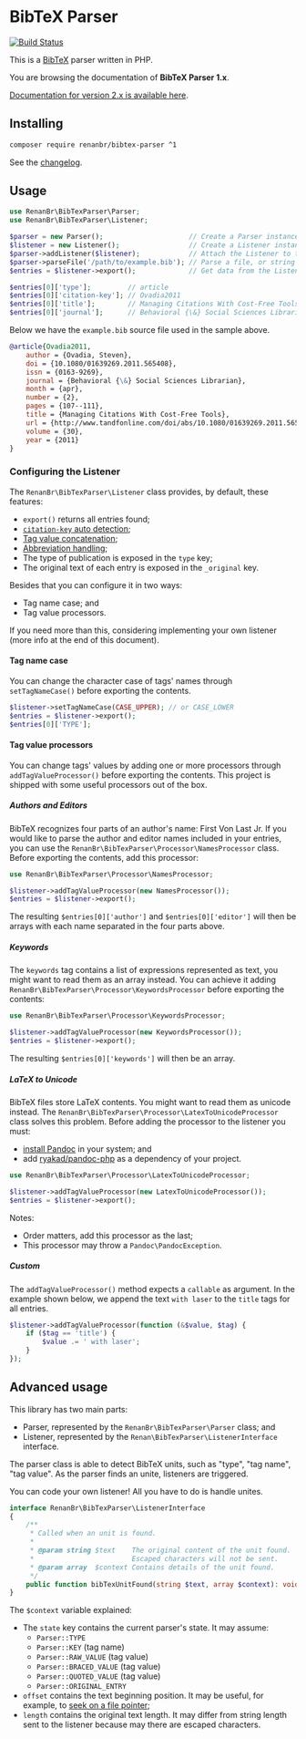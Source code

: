 # BibTeX Parser

[![Build Status](https://travis-ci.org/renanbr/bibtex-parser.svg?branch=1.x)](https://travis-ci.org/renanbr/bibtex-parser)

This is a [BibTeX](http://mirrors.ctan.org/biblio/bibtex/base/btxdoc.pdf) parser written in PHP.


You are browsing the documentation of **BibTeX Parser 1.x**.

[Documentation for version 2.x is available here](https://github.com/renanbr/bibtex-parser/blob/master/README.md).

## Installing

```bash
composer require renanbr/bibtex-parser ^1
```

See the [changelog](CHANGELOG.md).

## Usage

```php
use RenanBr\BibTexParser\Parser;
use RenanBr\BibTexParser\Listener;

$parser = new Parser();                     // Create a Parser instance
$listener = new Listener();                 // Create a Listener instance
$parser->addListener($listener);            // Attach the Listener to the Parser
$parser->parseFile('/path/to/example.bib'); // Parse a file, or string $parser->parseString()
$entries = $listener->export();             // Get data from the Listener

$entries[0]['type'];         // article
$entries[0]['citation-key']; // Ovadia2011
$entries[0]['title'];        // Managing Citations With Cost-Free Tools
$entries[0]['journal'];      // Behavioral {\&} Social Sciences Librarian
```

Below we have the `example.bib` source file used in the sample above.

```bib
@article{Ovadia2011,
    author = {Ovadia, Steven},
    doi = {10.1080/01639269.2011.565408},
    issn = {0163-9269},
    journal = {Behavioral {\&} Social Sciences Librarian},
    month = {apr},
    number = {2},
    pages = {107--111},
    title = {Managing Citations With Cost-Free Tools},
    url = {http://www.tandfonline.com/doi/abs/10.1080/01639269.2011.565408},
    volume = {30},
    year = {2011}
}
```

### Configuring the Listener

The `RenanBr\BibTexParser\Listener` class provides, by default, these features:

- `export()` returns all entries found;
- [`citation-key` auto detection](http://www.bibtex.org/Format/);
- [Tag value concatenation](http://www.bibtex.org/Format/);
- [Abbreviation handling](http://www.bibtex.org/Format/);
- The type of publication is exposed in the `type` key;
- The original text of each entry is exposed in the `_original` key.

Besides that you can configure it in two ways:

- Tag name case; and
- Tag value processors.

If you need more than this, considering implementing your own listener (more info at the end of this document).

#### Tag name case

You can change the character case of tags' names through `setTagNameCase()` before exporting the contents.

```php
$listener->setTagNameCase(CASE_UPPER); // or CASE_LOWER
$entries = $listener->export();
$entries[0]['TYPE'];
```

#### Tag value processors

You can change tags' values by adding one or more processors through `addTagValueProcessor()` before exporting the contents.
This project is shipped with some useful processors out of the box.

##### Authors and Editors

BibTeX recognizes four parts of an author's name: First Von Last Jr.
If you would like to parse the author and editor names included in your entries, you can use the `RenanBr\BibTexParser\Processor\NamesProcessor` class.
Before exporting the contents, add this processor:

```php
use RenanBr\BibTexParser\Processor\NamesProcessor;

$listener->addTagValueProcessor(new NamesProcessor());
$entries = $listener->export();
```

The resulting `$entries[0]['author']` and `$entries[0]['editor']` will then be arrays with each name separated in the four parts above.

##### Keywords

The `keywords` tag contains a list of expressions represented as text, you might want to read them as an array instead.
You can achieve it adding `RenanBr\BibTexParser\Processor\KeywordsProcessor` before exporting the contents:

```php
use RenanBr\BibTexParser\Processor\KeywordsProcessor;

$listener->addTagValueProcessor(new KeywordsProcessor());
$entries = $listener->export();
```

The resulting `$entries[0]['keywords']` will then be an array.

##### LaTeX to Unicode

BibTeX files store LaTeX contents.
You might want to read them as unicode instead.
The `RenanBr\BibTexParser\Processor\LatexToUnicodeProcessor` class solves this problem.
Before adding the processor to the listener you must:

- [install Pandoc](http://pandoc.org/installing.html) in your system; and
- add [ryakad/pandoc-php](https://github.com/ryakad/pandoc-php) as a dependency of your project.

```php
use RenanBr\BibTexParser\Processor\LatexToUnicodeProcessor;

$listener->addTagValueProcessor(new LatexToUnicodeProcessor());
$entries = $listener->export();
```

Notes:

- Order matters, add this processor as the last;
- This processor may throw a `Pandoc\PandocException`.

##### Custom

The `addTagValueProcessor()` method expects a `callable` as argument.
In the example shown below, we append the text `with laser` to the `title` tags for all entries.

```php
$listener->addTagValueProcessor(function (&$value, $tag) {
    if ($tag == 'title') {
        $value .= ' with laser';
    }
});
```

## Advanced usage

This library has two main parts:

- Parser, represented by the `RenanBr\BibTexParser\Parser` class; and
- Listener, represented by the `Renan\BibTexParser\ListenerInterface` interface.

The parser class is able to detect BibTeX units, such as "type", "tag name", "tag value".
As the parser finds an unite, listeners are triggered.

You can code your own listener!
All you have to do is handle unites.

```php
interface RenanBr\BibTexParser\ListenerInterface
{
    /**
     * Called when an unit is found.
     *
     * @param string $text    The original content of the unit found.
     *                        Escaped characters will not be sent.
     * @param array  $context Contains details of the unit found.
     */
    public function bibTexUnitFound(string $text, array $context): void;
}
```

The `$context` variable explained:
- The `state` key contains the current parser's state.
  It may assume:
  - `Parser::TYPE`
  - `Parser::KEY` (tag name)
  - `Parser::RAW_VALUE` (tag value)
  - `Parser::BRACED_VALUE` (tag value)
  - `Parser::QUOTED_VALUE` (tag value)
  - `Parser::ORIGINAL_ENTRY`
- `offset` contains the text beginning position.
  It may be useful, for example, to [seek on a file pointer](https://php.net/fseek);
- `length` contains the original text length.
  It may differ from string length sent to the listener because may there are escaped characters.
